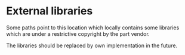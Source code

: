 # External libraries

Some paths point to this location which locally contains some libraries which
are under a restrictive copyright by the part vendor.

The libraries should be replaced by own implementation in the future.

